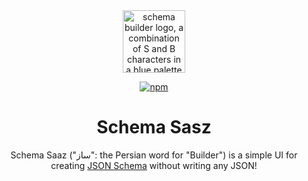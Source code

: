 <div align="center">

<img src="https://github.com/user-attachments/assets/109edb2d-a05b-4063-9c84-2d42c3951666" alt="schema builder logo, a combination of S and B characters in a blue palette" height="100px" />

[![npm](https://img.shields.io/npm/v/schema-saaz)](https://www.npmjs.com/package/schema-saaz)


# Schema Sasz

Schema Saaz ("ساز": the Persian word for "Builder") is a simple UI for creating [JSON Schema](https://json-schema.org/) without writing any JSON!

</div>
